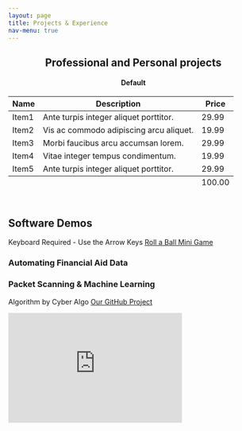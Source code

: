 ```yaml
---
layout: page
title: Projects & Experience
nav-menu: true
---
```


<!-- Main -->
<div id="main" class="alt">

<!-- One -->
<section id="one">
	<div class="inner">
		<header class="major">
			<h1>Professional and Personal projects</h1>
			<h4>Default</h4>
<div class="table-wrapper">
	<table>
		<thead>
			<tr>
				<th>Name</th>
				<th>Description</th>
				<th>Price</th>
			</tr>
		</thead>
		<tbody>
			<tr>
				<td>Item1</td>
				<td>Ante turpis integer aliquet porttitor.</td>
				<td>29.99</td>
			</tr>
			<tr>
				<td>Item2</td>
				<td>Vis ac commodo adipiscing arcu aliquet.</td>
				<td>19.99</td>
			</tr>
			<tr>
				<td>Item3</td>
				<td> Morbi faucibus arcu accumsan lorem.</td>
				<td>29.99</td>
			</tr>
			<tr>
				<td>Item4</td>
				<td>Vitae integer tempus condimentum.</td>
				<td>19.99</td>
			</tr>
			<tr>
				<td>Item5</td>
				<td>Ante turpis integer aliquet porttitor.</td>
				<td>29.99</td>
			</tr>
		</tbody>
		<tfoot>
			<tr>
				<td colspan="2"></td>
				<td>100.00</td>
			</tr>
		</tfoot>
	</table>
</div>
		</header>

<h2 id="content">Software Demos</h2>

<p>Keyboard Required - Use the Arrow Keys <a href="https://luisfernandezjr.com/unity/index.html">Roll a Ball Mini Game</a></p>
<div class="row">
	<div class="6u 12u$(small)">
		<h3>Automating Financial Aid Data</h3>
		<p></p>
	</div>
	<div class="6u$ 12u$(small)">
		<h3>Packet Scanning & Machine Learning</h3>
		<p>Algorithm by Cyber Algo <a href="https://github.com/LuisFernandezJr/cyber-algo"> Our GitHub Project</a></p>
		<iframe src="https://mypolk-my.sharepoint.com/personal/lffernandez_my_polk_edu/_layouts/15/Doc.aspx?sourcedoc={b11a7009-671a-497f-b4c2-bbf56fde313a}&amp;action=embedview&amp;wdAr=1.7777777777777777" width="350px" height="221px" frameborder="0">This is an embedded <a target="_blank" href="https://office.com">Microsoft Office</a> presentation, powered by <a target="_blank" href="https://office.com/webapps">Office Online</a>.</iframe>
	</div>
	<!-- Break
	<div class="4u 12u$(medium)">
		<h3>Scipts & Programs</h3>
		<p>Financial Aid Data</p>
	</div>
	<div class="4u 12u$(medium)">
		<h3>Networking</h3>
		<p>Sample Content</p>
	</div>
	<div class="4u$ 12u$(medium)">
		<h3>Sample Content</h3>
		<p>Sample Content</p>
	</div>
 	-->
</div>

</div>
